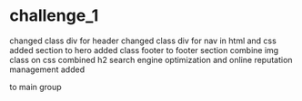 # challenge_1
changed class div for header
changed class div for nav in html and css
added section to hero
added class footer to footer section
combine img class on css
combined h2 search engine optimization and online reputation management
added <main> to main group